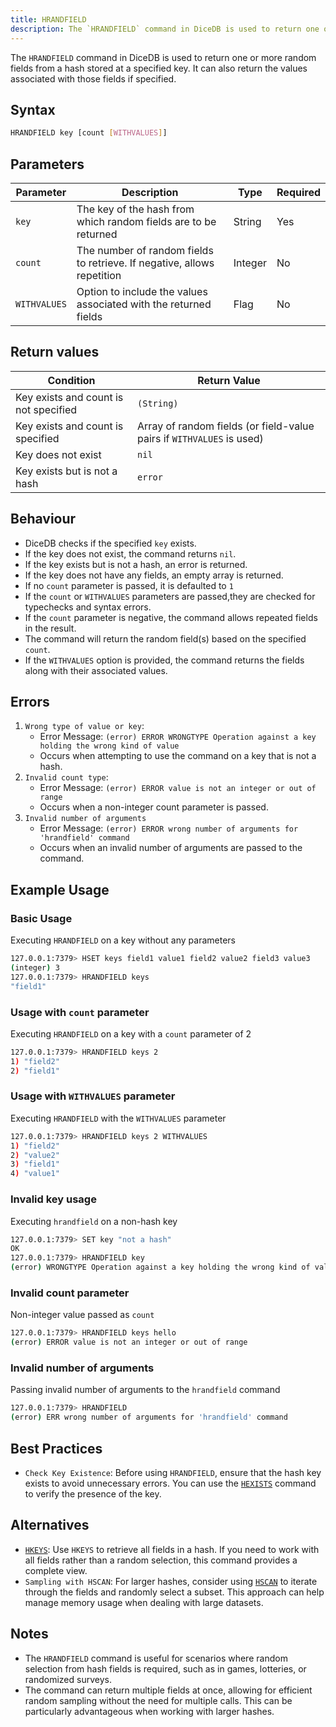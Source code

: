```yaml
---
title: HRANDFIELD
description: The `HRANDFIELD` command in DiceDB is used to return one or more random fields from a hash stored at a specified key. It can also return the values associated with those fields if specified.
---
```


The `HRANDFIELD` command in DiceDB is used to return one or more random fields from a hash stored at a specified key. It can also return the values associated with those fields if specified.

## Syntax

```bash
HRANDFIELD key [count [WITHVALUES]]
```

## Parameters

| Parameter    | Description                                                             | Type    | Required |
| ------------ | ----------------------------------------------------------------------- | ------- | -------- |
| `key`        | The key of the hash from which random fields are to be returned         | String  | Yes      |
| `count`      | The number of random fields to retrieve. If negative, allows repetition | Integer | No       |
| `WITHVALUES` | Option to include the values associated with the returned fields        | Flag    | No       |

## Return values

| Condition                             | Return Value                                                          |
| ------------------------------------- | --------------------------------------------------------------------- |
| Key exists and count is not specified | `(String)`                                                            |
| Key exists and count is specified     | Array of random fields (or field-value pairs if `WITHVALUES` is used) |
| Key does not exist                    | `nil`                                                                 |
| Key exists but is not a hash          | `error`                                                               |

## Behaviour

- DiceDB checks if the specified `key` exists.
- If the key does not exist, the command returns `nil`.
- If the key exists but is not a hash, an error is returned.
- If the key does not have any fields, an empty array is returned.
- If no `count` parameter is passed, it is defaulted to `1`
- If the `count` or `WITHVALUES` parameters are passed,they are checked for typechecks and syntax errors.
- If the `count` parameter is negative, the command allows repeated fields in the result.
- The command will return the random field(s) based on the specified `count`.
- If the `WITHVALUES` option is provided, the command returns the fields along with their associated values.

## Errors

1. `Wrong type of value or key`:
   - Error Message: `(error) ERROR WRONGTYPE Operation against a key holding the wrong kind of value`
   - Occurs when attempting to use the command on a key that is not a hash.
2. `Invalid count type`:
   - Error Message: `(error) ERROR value is not an integer or out of range`
   - Occurs when a non-integer count parameter is passed.
3. `Invalid number of arguments`
   - Error Message: `(error) ERROR wrong number of arguments for 'hrandfield' command`
   - Occurs when an invalid number of arguments are passed to the command.

## Example Usage

### Basic Usage

Executing `HRANDFIELD` on a key without any parameters

```bash
127.0.0.1:7379> HSET keys field1 value1 field2 value2 field3 value3
(integer) 3
127.0.0.1:7379> HRANDFIELD keys
"field1"
```

### Usage with `count` parameter

Executing `HRANDFIELD` on a key with a `count` parameter of 2

```bash
127.0.0.1:7379> HRANDFIELD keys 2
1) "field2"
2) "field1"
```

### Usage with `WITHVALUES` parameter

Executing `HRANDFIELD` with the `WITHVALUES` parameter

```bash
127.0.0.1:7379> HRANDFIELD keys 2 WITHVALUES
1) "field2"
2) "value2"
3) "field1"
4) "value1"
```

### Invalid key usage

Executing `hrandfield` on a non-hash key

```bash
127.0.0.1:7379> SET key "not a hash"
OK
127.0.0.1:7379> HRANDFIELD key
(error) WRONGTYPE Operation against a key holding the wrong kind of value
```

### Invalid count parameter

Non-integer value passed as `count`

```bash
127.0.0.1:7379> HRANDFIELD keys hello
(error) ERROR value is not an integer or out of range
```

### Invalid number of arguments

Passing invalid number of arguments to the `hrandfield` command

```bash
127.0.0.1:7379> HRANDFIELD
(error) ERR wrong number of arguments for 'hrandfield' command
```

## Best Practices

- `Check Key Existence`: Before using `HRANDFIELD`, ensure that the hash key exists to avoid unnecessary errors. You can use the [`HEXISTS`](/commands/hexists) command to verify the presence of the key.

## Alternatives

- [`HKEYS`](/commands/hkeys): Use `HKEYS` to retrieve all fields in a hash. If you need to work with all fields rather than a random selection, this command provides a complete view.
- `Sampling with HSCAN`: For larger hashes, consider using [`HSCAN`](/commands/hscan) to iterate through the fields and randomly select a subset. This approach can help manage memory usage when dealing with large datasets.

## Notes

- The `HRANDFIELD` command is useful for scenarios where random selection from hash fields is required, such as in games, lotteries, or randomized surveys.
- The command can return multiple fields at once, allowing for efficient random sampling without the need for multiple calls. This can be particularly advantageous when working with larger hashes.